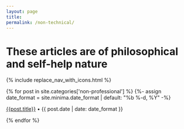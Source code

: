 ```yaml
---
layout: page
title: 
permalink: /non-technical/
---
```


# These articles are of philosophical and self-help nature

{% include replace_nav_with_icons.html %}


{% for post in site.categories['non-professional'] %}
      {%- assign date_format = site.minima.date_format | default: "%b %-d, %Y" -%}
<article class="archive-item">
    <p class="post-meta post-meta-title"><a class="page-meta" href="{{ site.baseurl }}{{ post.url }}">{{post.title}}</a>  • {{ post.date | date: date_format }}</p>
</article>
{% endfor %}

